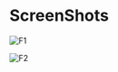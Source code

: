 # ScreenShots

![F1](https://github.com/nencym24/Login-With-Firebase/assets/120076296/4435a576-9e10-48af-9867-a8a2275208dc)

![F2](https://github.com/nencym24/Login-With-Firebase/assets/120076296/799988d3-3722-4a9e-9960-2fe866b3390f)
